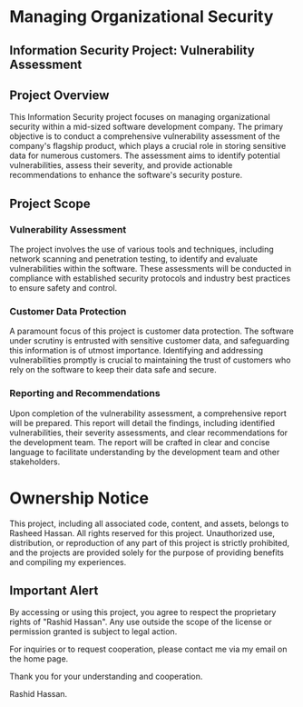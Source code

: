 # Managing Organizational Security

## Information Security Project: Vulnerability Assessment

## Project Overview

This Information Security project focuses on managing organizational security within a mid-sized software development company. The primary objective is to conduct a comprehensive vulnerability assessment of the company's flagship product, which plays a crucial role in storing sensitive data for numerous customers. The assessment aims to identify potential vulnerabilities, assess their severity, and provide actionable recommendations to enhance the software's security posture.

## Project Scope

### Vulnerability Assessment

The project involves the use of various tools and techniques, including network scanning and penetration testing, to identify and evaluate vulnerabilities within the software. These assessments will be conducted in compliance with established security protocols and industry best practices to ensure safety and control.

### Customer Data Protection

A paramount focus of this project is customer data protection. The software under scrutiny is entrusted with sensitive customer data, and safeguarding this information is of utmost importance. Identifying and addressing vulnerabilities promptly is crucial to maintaining the trust of customers who rely on the software to keep their data safe and secure.

### Reporting and Recommendations

Upon completion of the vulnerability assessment, a comprehensive report will be prepared. This report will detail the findings, including identified vulnerabilities, their severity assessments, and clear recommendations for the development team. The report will be crafted in clear and concise language to facilitate understanding by the development team and other stakeholders.

# Ownership Notice

This project, including all associated code, content, and assets, belongs to Rasheed Hassan. All rights reserved for this project. Unauthorized use, distribution, or reproduction of any part of this project is strictly prohibited, and the projects are provided solely for the purpose of providing benefits and compiling my experiences.

## Important Alert
By accessing or using this project, you agree to respect the proprietary rights of "Rashid Hassan". Any use outside the scope of the license or permission granted is subject to legal action.

For inquiries or to request cooperation, please contact me via my email on the home page.

Thank you for your understanding and cooperation.

Rashid Hassan.
